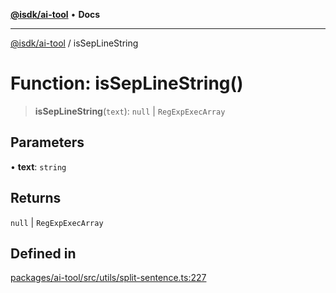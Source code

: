 [**@isdk/ai-tool**](../README.md) • **Docs**

***

[@isdk/ai-tool](../globals.md) / isSepLineString

# Function: isSepLineString()

> **isSepLineString**(`text`): `null` \| `RegExpExecArray`

## Parameters

• **text**: `string`

## Returns

`null` \| `RegExpExecArray`

## Defined in

[packages/ai-tool/src/utils/split-sentence.ts:227](https://github.com/isdk/ai-tool.js/blob/b0813174e9b350ae47231f8e5f885150313123b0/src/utils/split-sentence.ts#L227)
